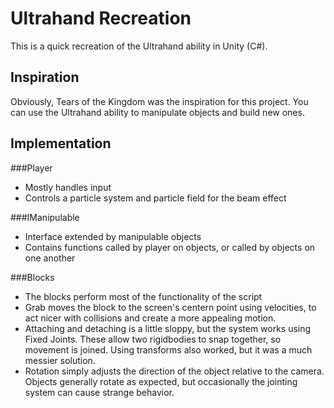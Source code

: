 # Ultrahand Recreation

This is a quick recreation of the Ultrahand ability in Unity (C#).

## Inspiration
Obviously, Tears of the Kingdom was the inspiration for this project. You can use the Ultrahand ability to manipulate objects and build new ones. 

## Implementation

###Player
- Mostly handles input
- Controls a particle system and particle field for the beam effect

###IManipulable
- Interface extended by manipulable objects
- Contains functions called by player on objects, or called by objects on one another

###Blocks
- The blocks perform most of the functionality of the script
- Grab moves the block to the screen's centern point using velocities, to act nicer with collisions and create a more appealing motion.
- Attaching and detaching is a little sloppy, but the system works using Fixed Joints. These allow two rigidbodies to snap together, so movement is joined. Using transforms also worked, but it was a much messier solution.
- Rotation simply adjusts the direction of the object relative to the camera. Objects generally rotate as expected, but occasionally the jointing system can cause strange behavior.


